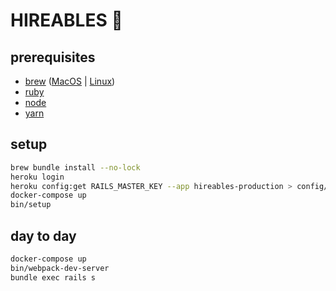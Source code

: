 # HIREABLES 🍔

## prerequisites

- [brew](https://brew.sh/) ([MacOS](https://brew.sh/) | [Linux](https://docs.brew.sh/Homebrew-on-Linux))
- [ruby](https://www.ruby-lang.org/)
- [node](https://nodejs.org/)
- [yarn](https://classic.yarnpkg.com/)

## setup

```sh
brew bundle install --no-lock
heroku login
heroku config:get RAILS_MASTER_KEY --app hireables-production > config/master.key
docker-compose up
bin/setup
```

## day to day

```sh
docker-compose up
bin/webpack-dev-server
bundle exec rails s
```
